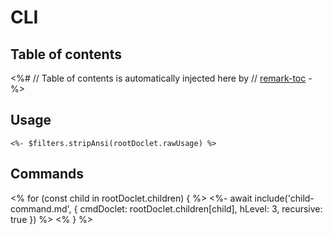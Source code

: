 # CLI

## Table of contents

<%#
  // Table of contents is automatically injected here by
  // [remark-toc](https://github.com/remarkjs/remark-toc)
-%>
## Usage

```console
<%- $filters.stripAnsi(rootDoclet.rawUsage) %>
```

## Commands

<% for (const child in rootDoclet.children) { %>
<%-
  await include('child-command.md', {
    cmdDoclet: rootDoclet.children[child],
    hLevel: 3,
    recursive: true
  })
%>
<% } %>
